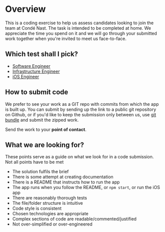 # Overview

This is a coding exercise to help us assess candidates looking to join the team at Condé Nast. The task is intended to be completed at home. We appreciate the time you spend on it and we will go through your submitted work together when you're invited to meet us face-to-face.        

## Which test shall I pick?
 - [Software Engineer](se-test)
 - [Infrastructure Engineer](infra-task)   
 - [iOS Engineer](ios-task)   

## How to submit code
We prefer to see your work as a GIT repo with commits from which the app is built up.
You can submit by sending up the link to a public git repository on Github, or if you'd 
like to keep the submission only between us, use [git bundle](https://git-scm.com/docs/git-bundle) and submit the zipped work.

Send the work to your **point of contact**. 

## What we are looking for?
These points serve as a guide on what we look for in a code submission. Not all points have to be met
 - The solution fulfils the brief
 - There is some attempt at creating documentation
 - There is a README that instructs how to run the app
 - The app runs when you follow the README, or `npm start`, or run the iOS app
 - There are reasonably thorough tests
 - The file/folder structure is intuitive
 - Code style is consistent
 - Chosen technologies are appropriate
 - Complex sections of code are readable/commented/justified
 - Not over-simplified or over-engineered
